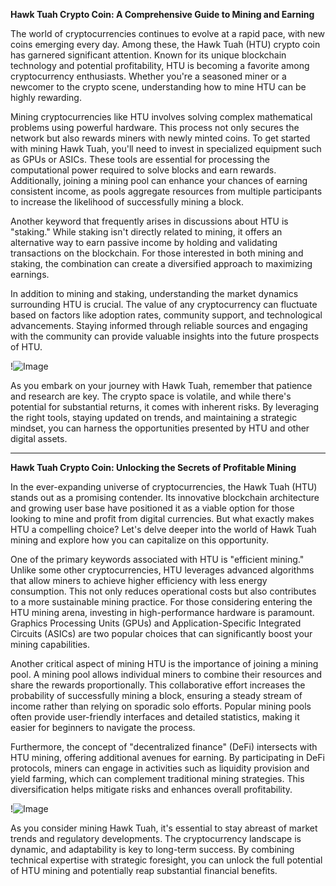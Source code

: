 **Hawk Tuah Crypto Coin: A Comprehensive Guide to Mining and Earning**

The world of cryptocurrencies continues to evolve at a rapid pace, with new coins emerging every day. Among these, the Hawk Tuah (HTU) crypto coin has garnered significant attention. Known for its unique blockchain technology and potential profitability, HTU is becoming a favorite among cryptocurrency enthusiasts. Whether you're a seasoned miner or a newcomer to the crypto scene, understanding how to mine HTU can be highly rewarding.

Mining cryptocurrencies like HTU involves solving complex mathematical problems using powerful hardware. This process not only secures the network but also rewards miners with newly minted coins. To get started with mining Hawk Tuah, you'll need to invest in specialized equipment such as GPUs or ASICs. These tools are essential for processing the computational power required to solve blocks and earn rewards. Additionally, joining a mining pool can enhance your chances of earning consistent income, as pools aggregate resources from multiple participants to increase the likelihood of successfully mining a block.

Another keyword that frequently arises in discussions about HTU is "staking." While staking isn't directly related to mining, it offers an alternative way to earn passive income by holding and validating transactions on the blockchain. For those interested in both mining and staking, the combination can create a diversified approach to maximizing earnings.

In addition to mining and staking, understanding the market dynamics surrounding HTU is crucial. The value of any cryptocurrency can fluctuate based on factors like adoption rates, community support, and technological advancements. Staying informed through reliable sources and engaging with the community can provide valuable insights into the future prospects of HTU.

!![Image](https://github.com/user-attachments/assets/3be06921-4469-491d-bd37-5f14c53422b7)

As you embark on your journey with Hawk Tuah, remember that patience and research are key. The crypto space is volatile, and while there's potential for substantial returns, it comes with inherent risks. By leveraging the right tools, staying updated on trends, and maintaining a strategic mindset, you can harness the opportunities presented by HTU and other digital assets.

---

**Hawk Tuah Crypto Coin: Unlocking the Secrets of Profitable Mining**

In the ever-expanding universe of cryptocurrencies, the Hawk Tuah (HTU) stands out as a promising contender. Its innovative blockchain architecture and growing user base have positioned it as a viable option for those looking to mine and profit from digital currencies. But what exactly makes HTU a compelling choice? Let's delve deeper into the world of Hawk Tuah mining and explore how you can capitalize on this opportunity.

One of the primary keywords associated with HTU is "efficient mining." Unlike some other cryptocurrencies, HTU leverages advanced algorithms that allow miners to achieve higher efficiency with less energy consumption. This not only reduces operational costs but also contributes to a more sustainable mining practice. For those considering entering the HTU mining arena, investing in high-performance hardware is paramount. Graphics Processing Units (GPUs) and Application-Specific Integrated Circuits (ASICs) are two popular choices that can significantly boost your mining capabilities.

Another critical aspect of mining HTU is the importance of joining a mining pool. A mining pool allows individual miners to combine their resources and share the rewards proportionally. This collaborative effort increases the probability of successfully mining a block, ensuring a steady stream of income rather than relying on sporadic solo efforts. Popular mining pools often provide user-friendly interfaces and detailed statistics, making it easier for beginners to navigate the process.

Furthermore, the concept of "decentralized finance" (DeFi) intersects with HTU mining, offering additional avenues for earning. By participating in DeFi protocols, miners can engage in activities such as liquidity provision and yield farming, which can complement traditional mining strategies. This diversification helps mitigate risks and enhances overall profitability.

!![Image](https://github.com/user-attachments/assets/3be06921-4469-491d-bd37-5f14c53422b7)

As you consider mining Hawk Tuah, it's essential to stay abreast of market trends and regulatory developments. The cryptocurrency landscape is dynamic, and adaptability is key to long-term success. By combining technical expertise with strategic foresight, you can unlock the full potential of HTU mining and potentially reap substantial financial benefits.
